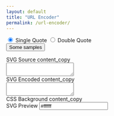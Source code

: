```yaml
---
layout: default
title: "URL Encoder"
permalink: /url-encoder/
---
```


<form action="#" method="post">
	<div class="text-center">
		<div class="btn-group" role="group">
			<input type="radio" class="btn-check" name="quote" id="single" autocomplete="off" value="single" checked>
			<label class="btn btn-outline-primary" for="single">Single Quote</label>
			<input type="radio" class="btn-check" name="quote" id="double" autocomplete="off" value="double">
			<label class="btn btn-outline-primary" for="double">Double Quote</label>
		</div>
		<div class="dropdown d-inline-block m-2">
			<button class="btn btn-primary dropdown-toggle" type="button" data-bs-toggle="dropdown" aria-expanded="false">Some samples</button>
			<ul class="dropdown-menu svg-samples"></ul>
		</div>
	</div>
	<div class="row">
		<div class="col-md-6">
			<div class="card mt-3">
				<div class="card-header d-flex justify-content-between align-items-center">
					<span>SVG Source</span>
					<span class="material-icons" data-copy="svg-source" title="Click to Clipboard">content_copy</span>
				</div>
				<div class="card-body p-0">
					<textarea class="svg-source form-control border-0 font-monospace" spellcheck="false"></textarea>
				</div>
			</div>
		</div>
		<div class="col-md-6">
			<div class="card mt-3">
				<div class="card-header d-flex justify-content-between align-items-center">
					<span>SVG Encoded</span>
					<span class="material-icons" data-copy="svg-encoded" title="Click to Clipboard">content_copy</span>
				</div>
				<div class="card-body p-0">
					<textarea class="svg-encoded form-control border-0 font-monospace" spellcheck="false"></textarea>
				</div>
			</div>
		</div>
		<div class="col-md-6">
			<div class="card mt-3">
				<div class="card-header d-flex justify-content-between align-items-center">
					<span>CSS Background</span>
					<span class="material-icons" data-copy="svg-css" title="Click to Clipboard">content_copy</span>
				</div>
				<div class="card-body p-0">
					<div class="form-control border-0 font-monospace"><code class="svg-background"></code></div>
				</div>
			</div>
		</div>
		<div class="col-md-6">
			<div class="card mt-3">
				<div class="card-header d-flex justify-content-between align-items-center">
					<span>SVG Preview</span>
					<span>
						<input class="form-control" type="text" name="background" value="#ffffff" data-coloris>
					</span>
				</div>
				<div class="card-body p-0">
					<div class="svg-preview"><div class="bg"></div></div>
				</div>
			</div>
		</div>
	</div>
</form>
<script>
var svgSample = {
	'Liquid Cheese': "<svg xmlns='http://www.w3.org/2000/svg' width='100%' height='100%' viewBox='0 0 1600 800'><rect fill='#ffaa00' width='1600' height='800'/><g fill-opacity='1'><path fill='#ffb100'  d='M486 705.8c-109.3-21.8-223.4-32.2-335.3-19.4C99.5 692.1 49 703 0 719.8V800h843.8c-115.9-33.2-230.8-68.1-347.6-92.2C492.8 707.1 489.4 706.5 486 705.8z'/><path fill='#ffb800'  d='M1600 0H0v719.8c49-16.8 99.5-27.8 150.7-33.5c111.9-12.7 226-2.4 335.3 19.4c3.4 0.7 6.8 1.4 10.2 2c116.8 24 231.7 59 347.6 92.2H1600V0z'/><path fill='#ffbe00'  d='M478.4 581c3.2 0.8 6.4 1.7 9.5 2.5c196.2 52.5 388.7 133.5 593.5 176.6c174.2 36.6 349.5 29.2 518.6-10.2V0H0v574.9c52.3-17.6 106.5-27.7 161.1-30.9C268.4 537.4 375.7 554.2 478.4 581z'/><path fill='#ffc500'  d='M0 0v429.4c55.6-18.4 113.5-27.3 171.4-27.7c102.8-0.8 203.2 22.7 299.3 54.5c3 1 5.9 2 8.9 3c183.6 62 365.7 146.1 562.4 192.1c186.7 43.7 376.3 34.4 557.9-12.6V0H0z'/><path fill='#ffcc00'  d='M181.8 259.4c98.2 6 191.9 35.2 281.3 72.1c2.8 1.1 5.5 2.3 8.3 3.4c171 71.6 342.7 158.5 531.3 207.7c198.8 51.8 403.4 40.8 597.3-14.8V0H0v283.2C59 263.6 120.6 255.7 181.8 259.4z'/><path fill='#ffd914'  d='M1600 0H0v136.3c62.3-20.9 127.7-27.5 192.2-19.2c93.6 12.1 180.5 47.7 263.3 89.6c2.6 1.3 5.1 2.6 7.7 3.9c158.4 81.1 319.7 170.9 500.3 223.2c210.5 61 430.8 49 636.6-16.6V0z'/><path fill='#ffe529'  d='M454.9 86.3C600.7 177 751.6 269.3 924.1 325c208.6 67.4 431.3 60.8 637.9-5.3c12.8-4.1 25.4-8.4 38.1-12.9V0H288.1c56 21.3 108.7 50.6 159.7 82C450.2 83.4 452.5 84.9 454.9 86.3z'/><path fill='#ffef3d'  d='M1600 0H498c118.1 85.8 243.5 164.5 386.8 216.2c191.8 69.2 400 74.7 595 21.1c40.8-11.2 81.1-25.2 120.3-41.7V0z'/><path fill='#fff852'  d='M1397.5 154.8c47.2-10.6 93.6-25.3 138.6-43.8c21.7-8.9 43-18.8 63.9-29.5V0H643.4c62.9 41.7 129.7 78.2 202.1 107.4C1020.4 178.1 1214.2 196.1 1397.5 154.8z'/><path fill='#ffff66'  d='M1315.3 72.4c75.3-12.6 148.9-37.1 216.8-72.4h-723C966.8 71 1144.7 101 1315.3 72.4z'/></g></svg>",
	'Protruding Squares': "<svg xmlns='http://www.w3.org/2000/svg'  width='100' height='100' viewBox='0 0 200 200'><rect fill='#ee5522' width='200' height='200'/><defs><linearGradient id='a' gradientUnits='userSpaceOnUse' x1='100' y1='33' x2='100' y2='-3'><stop offset='0' stop-color='#000' stop-opacity='0'/><stop offset='1' stop-color='#000' stop-opacity='1'/></linearGradient><linearGradient id='b' gradientUnits='userSpaceOnUse' x1='100' y1='135' x2='100' y2='97'><stop offset='0' stop-color='#000' stop-opacity='0'/><stop offset='1' stop-color='#000' stop-opacity='1'/></linearGradient></defs><g  fill='#d23d09' fill-opacity='0.6'><rect x='100'  width='100' height='100'/><rect y='100'  width='100' height='100'/></g><g fill-opacity='0.5'><polygon fill='url(#a)' points='100 30 0 0 200 0'/><polygon fill='url(#b)' points='100 100 0 130 0 100 200 100 200 130'/></g></svg>",
	'Bullseye Gradient': "<svg xmlns='http://www.w3.org/2000/svg' width='100%' height='100%' viewBox='0 0 800 800'><rect fill='#000000' width='800' height='800'/><g fill-opacity='1'><circle fill='#000000'  cx='400' cy='400' r='600'/><circle fill='#230046'  cx='400' cy='400' r='500'/><circle fill='#2f0052'  cx='400' cy='400' r='400'/><circle fill='#3b075e'  cx='400' cy='400' r='300'/><circle fill='#48156a'  cx='400' cy='400' r='200'/><circle fill='#552277'  cx='400' cy='400' r='100'/></g></svg>",
	'Spectrum Gradient': "<svg xmlns='http://www.w3.org/2000/svg' width='100%' height='100%' viewBox='0 0 1200 800'><rect fill='#ffff00' width='1200' height='800'/><defs><radialGradient id='a' cx='0' cy='800' r='800' gradientUnits='userSpaceOnUse'><stop  offset='0' stop-color='#ff8000'/><stop  offset='1' stop-color='#ff8000' stop-opacity='0'/></radialGradient><radialGradient id='b' cx='1200' cy='800' r='800' gradientUnits='userSpaceOnUse'><stop  offset='0' stop-color='#00ff19'/><stop  offset='1' stop-color='#00ff19' stop-opacity='0'/></radialGradient><radialGradient id='c' cx='600' cy='0' r='600' gradientUnits='userSpaceOnUse'><stop  offset='0' stop-color='#9900ff'/><stop  offset='1' stop-color='#9900ff' stop-opacity='0'/></radialGradient><radialGradient id='d' cx='600' cy='800' r='600' gradientUnits='userSpaceOnUse'><stop  offset='0' stop-color='#ffff00'/><stop  offset='1' stop-color='#ffff00' stop-opacity='0'/></radialGradient><radialGradient id='e' cx='0' cy='0' r='800' gradientUnits='userSpaceOnUse'><stop  offset='0' stop-color='#FF0000'/><stop  offset='1' stop-color='#FF0000' stop-opacity='0'/></radialGradient><radialGradient id='f' cx='1200' cy='0' r='800' gradientUnits='userSpaceOnUse'><stop  offset='0' stop-color='#0CF'/><stop  offset='1' stop-color='#0CF' stop-opacity='0'/></radialGradient></defs><rect fill='url(#a)' width='1200' height='800'/><rect fill='url(#b)' width='1200' height='800'/><rect fill='url(#c)' width='1200' height='800'/><rect fill='url(#d)' width='1200' height='800'/><rect fill='url(#e)' width='1200' height='800'/><rect fill='url(#f)' width='1200' height='800'/></svg>",
	'Endless Constellation': "<svg xmlns='http://www.w3.org/2000/svg'  width='400' height='400' viewBox='0 0 800 800'><rect fill='#330033' width='800' height='800'/><g fill='none' stroke='#404'  stroke-width='1'><path d='M769 229L1037 260.9M927 880L731 737 520 660 309 538 40 599 295 764 126.5 879.5 40 599-197 493 102 382-31 229 126.5 79.5-69-63'/><path d='M-31 229L237 261 390 382 603 493 308.5 537.5 101.5 381.5M370 905L295 764'/><path d='M520 660L578 842 731 737 840 599 603 493 520 660 295 764 309 538 390 382 539 269 769 229 577.5 41.5 370 105 295 -36 126.5 79.5 237 261 102 382 40 599 -69 737 127 880'/><path d='M520-140L578.5 42.5 731-63M603 493L539 269 237 261 370 105M902 382L539 269M390 382L102 382'/><path d='M-222 42L126.5 79.5 370 105 539 269 577.5 41.5 927 80 769 229 902 382 603 493 731 737M295-36L577.5 41.5M578 842L295 764M40-201L127 80M102 382L-261 269'/></g><g  fill='#505'><circle  cx='769' cy='229' r='5'/><circle  cx='539' cy='269' r='5'/><circle  cx='603' cy='493' r='5'/><circle  cx='731' cy='737' r='5'/><circle  cx='520' cy='660' r='5'/><circle  cx='309' cy='538' r='5'/><circle  cx='295' cy='764' r='5'/><circle  cx='40' cy='599' r='5'/><circle  cx='102' cy='382' r='5'/><circle  cx='127' cy='80' r='5'/><circle  cx='370' cy='105' r='5'/><circle  cx='578' cy='42' r='5'/><circle  cx='237' cy='261' r='5'/><circle  cx='390' cy='382' r='5'/></g></svg>",
	'Zig Zag': "<svg xmlns='http://www.w3.org/2000/svg'  width='120' height='120' viewBox='0 0 120 120'><rect fill='#00bb77' width='120' height='120'/><polygon  fill='#000' fill-opacity='.1' points='120 0 120 60 90 30 60 0 0 0 0 0 60 60 0 120 60 120 90 90 120 60 120 0'/></svg>",
	'Repeating Chevrons': "<svg xmlns='http://www.w3.org/2000/svg'  width='120' height='120' viewBox='0 0 120 120'><rect fill='#ddffaa' width='120' height='120'/><polygon  fill='#AE9' fill-opacity='1' points='120 120 60 120 90 90 120 60 120 0 120 0 60 60 0 0 0 60 30 90 60 120 120 120 '/></svg>",
	'Large Triangles': "<svg xmlns='http://www.w3.org/2000/svg'  width='540' height='450' viewBox='0 0 1080 900'><rect fill='#00b7ff' width='1080' height='900'/><g fill-opacity='.1'><polygon fill='#444' points='90 150 0 300 180 300'/><polygon points='90 150 180 0 0 0'/><polygon fill='#AAA' points='270 150 360 0 180 0'/><polygon fill='#DDD' points='450 150 360 300 540 300'/><polygon fill='#999' points='450 150 540 0 360 0'/><polygon points='630 150 540 300 720 300'/><polygon fill='#DDD' points='630 150 720 0 540 0'/><polygon fill='#444' points='810 150 720 300 900 300'/><polygon fill='#FFF' points='810 150 900 0 720 0'/><polygon fill='#DDD' points='990 150 900 300 1080 300'/><polygon fill='#444' points='990 150 1080 0 900 0'/><polygon fill='#DDD' points='90 450 0 600 180 600'/><polygon points='90 450 180 300 0 300'/><polygon fill='#666' points='270 450 180 600 360 600'/><polygon fill='#AAA' points='270 450 360 300 180 300'/><polygon fill='#DDD' points='450 450 360 600 540 600'/><polygon fill='#999' points='450 450 540 300 360 300'/><polygon fill='#999' points='630 450 540 600 720 600'/><polygon fill='#FFF' points='630 450 720 300 540 300'/><polygon points='810 450 720 600 900 600'/><polygon fill='#DDD' points='810 450 900 300 720 300'/><polygon fill='#AAA' points='990 450 900 600 1080 600'/><polygon fill='#444' points='990 450 1080 300 900 300'/><polygon fill='#222' points='90 750 0 900 180 900'/><polygon points='270 750 180 900 360 900'/><polygon fill='#DDD' points='270 750 360 600 180 600'/><polygon points='450 750 540 600 360 600'/><polygon points='630 750 540 900 720 900'/><polygon fill='#444' points='630 750 720 600 540 600'/><polygon fill='#AAA' points='810 750 720 900 900 900'/><polygon fill='#666' points='810 750 900 600 720 600'/><polygon fill='#999' points='990 750 900 900 1080 900'/><polygon fill='#999' points='180 0 90 150 270 150'/><polygon fill='#444' points='360 0 270 150 450 150'/><polygon fill='#FFF' points='540 0 450 150 630 150'/><polygon points='900 0 810 150 990 150'/><polygon fill='#222' points='0 300 -90 450 90 450'/><polygon fill='#FFF' points='0 300 90 150 -90 150'/><polygon fill='#FFF' points='180 300 90 450 270 450'/><polygon fill='#666' points='180 300 270 150 90 150'/><polygon fill='#222' points='360 300 270 450 450 450'/><polygon fill='#FFF' points='360 300 450 150 270 150'/><polygon fill='#444' points='540 300 450 450 630 450'/><polygon fill='#222' points='540 300 630 150 450 150'/><polygon fill='#AAA' points='720 300 630 450 810 450'/><polygon fill='#666' points='720 300 810 150 630 150'/><polygon fill='#FFF' points='900 300 810 450 990 450'/><polygon fill='#999' points='900 300 990 150 810 150'/><polygon points='0 600 -90 750 90 750'/><polygon fill='#666' points='0 600 90 450 -90 450'/><polygon fill='#AAA' points='180 600 90 750 270 750'/><polygon fill='#444' points='180 600 270 450 90 450'/><polygon fill='#444' points='360 600 270 750 450 750'/><polygon fill='#999' points='360 600 450 450 270 450'/><polygon fill='#666' points='540 600 630 450 450 450'/><polygon fill='#222' points='720 600 630 750 810 750'/><polygon fill='#FFF' points='900 600 810 750 990 750'/><polygon fill='#222' points='900 600 990 450 810 450'/><polygon fill='#DDD' points='0 900 90 750 -90 750'/><polygon fill='#444' points='180 900 270 750 90 750'/><polygon fill='#FFF' points='360 900 450 750 270 750'/><polygon fill='#AAA' points='540 900 630 750 450 750'/><polygon fill='#FFF' points='720 900 810 750 630 750'/><polygon fill='#222' points='900 900 990 750 810 750'/><polygon fill='#222' points='1080 300 990 450 1170 450'/><polygon fill='#FFF' points='1080 300 1170 150 990 150'/><polygon points='1080 600 990 750 1170 750'/><polygon fill='#666' points='1080 600 1170 450 990 450'/><polygon fill='#DDD' points='1080 900 1170 750 990 750'/></g></svg>",
	'Diamond Sunset': "<svg xmlns='http://www.w3.org/2000/svg' width='100%' height='100%' ><defs><linearGradient id='a' x1='0' x2='0' y1='0' y2='1'><stop offset='0'  stop-color='#80F'/><stop offset='1'  stop-color='#f40'/></linearGradient></defs><pattern id='b'  width='24' height='24' patternUnits='userSpaceOnUse'><circle  fill='#ffffff' cx='12' cy='12' r='12'/></pattern><rect width='100%' height='100%' fill='url(#a)'/><rect width='100%' height='100%' fill='url(#b)' fill-opacity='0.1'/></svg>",
	'Square Versatiles': "<svg xmlns='http://www.w3.org/2000/svg'  width='40' height='40' viewBox='0 0 100 100'><rect fill='#f29e03' width='100' height='100'/><rect x='0' y='0' width='46' height='46'  fill-opacity='0.6' fill='#ffa61d'/></svg>",
	'Rose Petals': "<svg xmlns='http://www.w3.org/2000/svg' width='100%' height='100%' viewBox='0 0 800 400'><rect fill='#330000' width='800' height='400'/><defs><radialGradient id='a' cx='396' cy='281' r='514' gradientUnits='userSpaceOnUse'><stop  offset='0' stop-color='#D18'/><stop  offset='1' stop-color='#330000'/></radialGradient><linearGradient id='b' gradientUnits='userSpaceOnUse' x1='400' y1='148' x2='400' y2='333'><stop offset='0'  stop-color='#FA3' stop-opacity='0'/><stop offset='1'  stop-color='#FA3' stop-opacity='0.5'/></linearGradient></defs><rect fill='url(#a)' width='800' height='400'/><g fill-opacity='0.4'><circle fill='url(#b)' cx='267.5' cy='61' r='300'/><circle fill='url(#b)' cx='532.5' cy='61' r='300'/><circle fill='url(#b)' cx='400' cy='30' r='300'/></g></svg>",
	'Dragon Scales': "<svg xmlns='http://www.w3.org/2000/svg' viewBox='0 0 100 1000'><rect fill='#330055' width='100' height='1000'/><g fill-opacity='1'><circle  fill='#330055' cx='50' cy='0' r='50'/><g fill='#3a015d' ><circle cx='0' cy='50' r='50'/><circle cx='100' cy='50' r='50'/></g><circle  fill='#410165' cx='50' cy='100' r='50'/><g fill='#48026e' ><circle cx='0' cy='150' r='50'/><circle cx='100' cy='150' r='50'/></g><circle  fill='#500376' cx='50' cy='200' r='50'/><g fill='#57047e' ><circle cx='0' cy='250' r='50'/><circle cx='100' cy='250' r='50'/></g><circle  fill='#5f0587' cx='50' cy='300' r='50'/><g fill='#67068f' ><circle cx='0' cy='350' r='50'/><circle cx='100' cy='350' r='50'/></g><circle  fill='#6f0798' cx='50' cy='400' r='50'/><g fill='#7707a0' ><circle cx='0' cy='450' r='50'/><circle cx='100' cy='450' r='50'/></g><circle  fill='#8008a9' cx='50' cy='500' r='50'/><g fill='#8909b1' ><circle cx='0' cy='550' r='50'/><circle cx='100' cy='550' r='50'/></g><circle  fill='#9109ba' cx='50' cy='600' r='50'/><g fill='#9a09c3' ><circle cx='0' cy='650' r='50'/><circle cx='100' cy='650' r='50'/></g><circle  fill='#a309cb' cx='50' cy='700' r='50'/><g fill='#ad09d4' ><circle cx='0' cy='750' r='50'/><circle cx='100' cy='750' r='50'/></g><circle  fill='#b608dc' cx='50' cy='800' r='50'/><g fill='#c007e5' ><circle cx='0' cy='850' r='50'/><circle cx='100' cy='850' r='50'/></g><circle  fill='#c905ee' cx='50' cy='900' r='50'/><g fill='#d303f6' ><circle cx='0' cy='950' r='50'/><circle cx='100' cy='950' r='50'/></g><circle  fill='#D0F' cx='50' cy='1000' r='50'/></g></svg>",
	'Colorful Stingrays': "<svg xmlns='http://www.w3.org/2000/svg'  width='600' height='100' viewBox='0 0 600 100'><rect fill='#ffffff' width='600' height='100'/><g  stroke='#FFF' stroke-width='0' stroke-miterlimit='10' stroke-opacity='1'><circle  fill='#037B79' cx='0' cy='0' r='50'/><circle  fill='#92DEBA' cx='100' cy='0' r='50'/><circle  fill='#FFFFD8' cx='200' cy='0' r='50'/><circle  fill='#CAF2FF' cx='300' cy='0' r='50'/><circle  fill='#6FCCFF' cx='400' cy='0' r='50'/><circle  fill='#006EB4' cx='500' cy='0' r='50'/><circle  fill='#037B79' cx='600' cy='0' r='50'/><circle cx='-50' cy='50' r='50'/><circle  fill='#53ac9a' cx='50' cy='50' r='50'/><circle  fill='#ceefc1' cx='150' cy='50' r='50'/><circle  fill='#ffffff' cx='250' cy='50' r='50'/><circle  fill='#9de0fe' cx='350' cy='50' r='50'/><circle  fill='#3e9cda' cx='450' cy='50' r='50'/><circle  fill='#00789c' cx='550' cy='50' r='50'/><circle cx='650' cy='50' r='50'/><circle  fill='#037B79' cx='0' cy='100' r='50'/><circle  fill='#92DEBA' cx='100' cy='100' r='50'/><circle  fill='#FFFFD8' cx='200' cy='100' r='50'/><circle  fill='#CAF2FF' cx='300' cy='100' r='50'/><circle  fill='#6FCCFF' cx='400' cy='100' r='50'/><circle  fill='#006EB4' cx='500' cy='100' r='50'/><circle  fill='#037B79' cx='600' cy='100' r='50'/><circle cx='50' cy='150' r='50'/><circle cx='150' cy='150' r='50'/><circle cx='250' cy='150' r='50'/><circle cx='350' cy='150' r='50'/><circle cx='450' cy='150' r='50'/><circle cx='550' cy='150' r='50'/></g></svg>",
	'Vanishing Stripes': "<svg xmlns='http://www.w3.org/2000/svg'  width='2000' height='2000' viewBox='0 0 800 800'><rect fill='#000022' width='800' height='800'/><g fill='none' stroke-opacity='1'><g  stroke='#026' stroke-width='17'><line x1='-8' y1='-8' x2='808' y2='808'/><line x1='-8' y1='792' x2='808' y2='1608'/><line x1='-8' y1='-808' x2='808' y2='8'/></g><g  stroke='#002163' stroke-width='16'><line x1='-8' y1='767' x2='808' y2='1583'/><line x1='-8' y1='17' x2='808' y2='833'/><line x1='-8' y1='-33' x2='808' y2='783'/><line x1='-8' y1='-783' x2='808' y2='33'/></g><g  stroke='#002060' stroke-width='15'><line x1='-8' y1='742' x2='808' y2='1558'/><line x1='-8' y1='42' x2='808' y2='858'/><line x1='-8' y1='-58' x2='808' y2='758'/><line x1='-8' y1='-758' x2='808' y2='58'/></g><g  stroke='#001f5c' stroke-width='14'><line x1='-8' y1='67' x2='808' y2='883'/><line x1='-8' y1='717' x2='808' y2='1533'/><line x1='-8' y1='-733' x2='808' y2='83'/><line x1='-8' y1='-83' x2='808' y2='733'/></g><g  stroke='#001e59' stroke-width='13'><line x1='-8' y1='92' x2='808' y2='908'/><line x1='-8' y1='692' x2='808' y2='1508'/><line x1='-8' y1='-108' x2='808' y2='708'/><line x1='-8' y1='-708' x2='808' y2='108'/></g><g  stroke='#001d56' stroke-width='12'><line x1='-8' y1='667' x2='808' y2='1483'/><line x1='-8' y1='117' x2='808' y2='933'/><line x1='-8' y1='-133' x2='808' y2='683'/><line x1='-8' y1='-683' x2='808' y2='133'/></g><g  stroke='#001c53' stroke-width='11'><line x1='-8' y1='642' x2='808' y2='1458'/><line x1='-8' y1='142' x2='808' y2='958'/><line x1='-8' y1='-158' x2='808' y2='658'/><line x1='-8' y1='-658' x2='808' y2='158'/></g><g  stroke='#001b4f' stroke-width='10'><line x1='-8' y1='167' x2='808' y2='983'/><line x1='-8' y1='617' x2='808' y2='1433'/><line x1='-8' y1='-633' x2='808' y2='183'/><line x1='-8' y1='-183' x2='808' y2='633'/></g><g  stroke='#001a4c' stroke-width='9'><line x1='-8' y1='592' x2='808' y2='1408'/><line x1='-8' y1='192' x2='808' y2='1008'/><line x1='-8' y1='-608' x2='808' y2='208'/><line x1='-8' y1='-208' x2='808' y2='608'/></g><g  stroke='#001949' stroke-width='8'><line x1='-8' y1='567' x2='808' y2='1383'/><line x1='-8' y1='217' x2='808' y2='1033'/><line x1='-8' y1='-233' x2='808' y2='583'/><line x1='-8' y1='-583' x2='808' y2='233'/></g><g  stroke='#001846' stroke-width='7'><line x1='-8' y1='242' x2='808' y2='1058'/><line x1='-8' y1='542' x2='808' y2='1358'/><line x1='-8' y1='-558' x2='808' y2='258'/><line x1='-8' y1='-258' x2='808' y2='558'/></g><g  stroke='#001743' stroke-width='6'><line x1='-8' y1='267' x2='808' y2='1083'/><line x1='-8' y1='517' x2='808' y2='1333'/><line x1='-8' y1='-533' x2='808' y2='283'/><line x1='-8' y1='-283' x2='808' y2='533'/></g><g  stroke='#00163f' stroke-width='5'><line x1='-8' y1='292' x2='808' y2='1108'/><line x1='-8' y1='492' x2='808' y2='1308'/><line x1='-8' y1='-308' x2='808' y2='508'/><line x1='-8' y1='-508' x2='808' y2='308'/></g><g  stroke='#00153c' stroke-width='4'><line x1='-8' y1='467' x2='808' y2='1283'/><line x1='-8' y1='317' x2='808' y2='1133'/><line x1='-8' y1='-333' x2='808' y2='483'/><line x1='-8' y1='-483' x2='808' y2='333'/></g><g  stroke='#001439' stroke-width='3'><line x1='-8' y1='342' x2='808' y2='1158'/><line x1='-8' y1='442' x2='808' y2='1258'/><line x1='-8' y1='-458' x2='808' y2='358'/><line x1='-8' y1='-358' x2='808' y2='458'/></g><g  stroke='#001336' stroke-width='2'><line x1='-8' y1='367' x2='808' y2='1183'/><line x1='-8' y1='417' x2='808' y2='1233'/><line x1='-8' y1='-433' x2='808' y2='383'/><line x1='-8' y1='-383' x2='808' y2='433'/></g><g  stroke='#013' stroke-width='1'><line x1='-8' y1='392' x2='808' y2='1208'/><line x1='-8' y1='-408' x2='808' y2='408'/></g></g></svg>",
	'Sun Tornado': "<svg xmlns='http://www.w3.org/2000/svg' viewBox='0 0 2000 1500'><rect fill='#ee5522' width='2000' height='1500'/><defs><radialGradient id='a' gradientUnits='objectBoundingBox'><stop  offset='0' stop-color='#FB3'/><stop  offset='1' stop-color='#ee5522'/></radialGradient><linearGradient id='b' gradientUnits='userSpaceOnUse' x1='0' y1='750' x2='1550' y2='750'><stop  offset='0' stop-color='#f7882b'/><stop  offset='1' stop-color='#ee5522'/></linearGradient><path id='s' fill='url(#b)' d='M1549.2 51.6c-5.4 99.1-20.2 197.6-44.2 293.6c-24.1 96-57.4 189.4-99.3 278.6c-41.9 89.2-92.4 174.1-150.3 253.3c-58 79.2-123.4 152.6-195.1 219c-71.7 66.4-149.6 125.8-232.2 177.2c-82.7 51.4-170.1 94.7-260.7 129.1c-90.6 34.4-184.4 60-279.5 76.3C192.6 1495 96.1 1502 0 1500c96.1-2.1 191.8-13.3 285.4-33.6c93.6-20.2 185-49.5 272.5-87.2c87.6-37.7 171.3-83.8 249.6-137.3c78.4-53.5 151.5-114.5 217.9-181.7c66.5-67.2 126.4-140.7 178.6-218.9c52.3-78.3 96.9-161.4 133-247.9c36.1-86.5 63.8-176.2 82.6-267.6c18.8-91.4 28.6-184.4 29.6-277.4c0.3-27.6 23.2-48.7 50.8-48.4s49.5 21.8 49.2 49.5c0 0.7 0 1.3-0.1 2L1549.2 51.6z'/><g id='g'><use href='#s' transform='scale(0.12) rotate(60)'/><use href='#s' transform='scale(0.2) rotate(10)'/><use href='#s' transform='scale(0.25) rotate(40)'/><use href='#s' transform='scale(0.3) rotate(-20)'/><use href='#s' transform='scale(0.4) rotate(-30)'/><use href='#s' transform='scale(0.5) rotate(20)'/><use href='#s' transform='scale(0.6) rotate(60)'/><use href='#s' transform='scale(0.7) rotate(10)'/><use href='#s' transform='scale(0.835) rotate(-40)'/><use href='#s' transform='scale(0.9) rotate(40)'/><use href='#s' transform='scale(1.05) rotate(25)'/><use href='#s' transform='scale(1.2) rotate(8)'/><use href='#s' transform='scale(1.333) rotate(-60)'/><use href='#s' transform='scale(1.45) rotate(-30)'/><use href='#s' transform='scale(1.6) rotate(10)'/></g></defs><g  transform='rotate(0 0 0)'><g  transform='rotate(0 0 0)'><circle fill='url(#a)' r='3000'/><g opacity='0.5'><circle fill='url(#a)' r='2000'/><circle fill='url(#a)' r='1800'/><circle fill='url(#a)' r='1700'/><circle fill='url(#a)' r='1651'/><circle fill='url(#a)' r='1450'/><circle fill='url(#a)' r='1250'/><circle fill='url(#a)' r='1175'/><circle fill='url(#a)' r='900'/><circle fill='url(#a)' r='750'/><circle fill='url(#a)' r='500'/><circle fill='url(#a)' r='380'/><circle fill='url(#a)' r='250'/></g><g  transform='rotate(0 0 0)'><use href='#g' transform='rotate(10)'/><use href='#g' transform='rotate(120)'/><use href='#g' transform='rotate(240)'/></g><circle fill-opacity='0.1' fill='url(#a)' r='3000'/></g></g></svg>",
	'Rainbow Vortex': "<svg xmlns='http://www.w3.org/2000/svg' width='100%' height='100%' viewBox='0 0 1600 800'><rect fill='#ff9d00' width='1600' height='800'/><g stroke='#000' stroke-width='66.7' stroke-opacity='0.05' ><circle  fill='#ff9d00' cx='0' cy='0' r='1800'/><circle  fill='#fb8d17' cx='0' cy='0' r='1700'/><circle  fill='#f47d24' cx='0' cy='0' r='1600'/><circle  fill='#ed6e2d' cx='0' cy='0' r='1500'/><circle  fill='#e35f34' cx='0' cy='0' r='1400'/><circle  fill='#d85239' cx='0' cy='0' r='1300'/><circle  fill='#cc453e' cx='0' cy='0' r='1200'/><circle  fill='#be3941' cx='0' cy='0' r='1100'/><circle  fill='#b02f43' cx='0' cy='0' r='1000'/><circle  fill='#a02644' cx='0' cy='0' r='900'/><circle  fill='#901e44' cx='0' cy='0' r='800'/><circle  fill='#801843' cx='0' cy='0' r='700'/><circle  fill='#6f1341' cx='0' cy='0' r='600'/><circle  fill='#5e0f3d' cx='0' cy='0' r='500'/><circle  fill='#4e0c38' cx='0' cy='0' r='400'/><circle  fill='#3e0933' cx='0' cy='0' r='300'/><circle  fill='#2e062c' cx='0' cy='0' r='200'/><circle  fill='#210024' cx='0' cy='0' r='100'/></g></svg>",
	'Flat Mountains': "<svg xmlns='http://www.w3.org/2000/svg' viewBox='0 0 1600 900'><rect fill='#ff7700' width='1600' height='900'/><polygon fill='#cc0000'  points='957 450 539 900 1396 900'/><polygon fill='#aa0000'  points='957 450 872.9 900 1396 900'/><polygon fill='#d6002b'  points='-60 900 398 662 816 900'/><polygon fill='#b10022'  points='337 900 398 662 816 900'/><polygon fill='#d9004b'  points='1203 546 1552 900 876 900'/><polygon fill='#b2003d'  points='1203 546 1552 900 1162 900'/><polygon fill='#d3006c'  points='641 695 886 900 367 900'/><polygon fill='#ac0057'  points='587 900 641 695 886 900'/><polygon fill='#c4008c'  points='1710 900 1401 632 1096 900'/><polygon fill='#9e0071'  points='1710 900 1401 632 1365 900'/><polygon fill='#aa00aa'  points='1210 900 971 687 725 900'/><polygon fill='#880088'  points='943 900 1210 900 971 687'/></svg>",
};
function addXmlnsToSvg(svgString) {
	if (!/xmlns="http:\/\/www\.w3\.org\/2000\/svg"/.test(svgString) && !/xmlns='http:\/\/www\.w3\.org\/2000\/svg'/.test(svgString)) {
		svgString = svgString.replace('<svg ', '<svg xmlns="http://www.w3.org/2000/svg" ');
	}
	return svgString;
}
function encodeSpecialCharacters(svgString) {
	return svgString.replace(/[^a-zA-Z0-9\-_ ="']/g, function (match) {
		return encodeURIComponent(match);
	});
}
function convertQuotes(svgString, targetQuote) {
	var oppositeQuote = (targetQuote === '"') ? "'" : '"';
	return svgString.replace(new RegExp(oppositeQuote, 'g'), targetQuote);
}
function decodeSpecialCharacters(svgString) {
	return decodeURIComponent(svgString);
}
document.addEventListener('DOMContentLoaded', function () {
	let svgDropdown = '', svgDropdownMenu = document.querySelector('.svg-samples');
	for (const svgBg in svgSample) {
		svgDropdown += '<li><a class="dropdown-item" href="javascript:void(0)" data-name="'+svgBg+'">'+svgSample[svgBg]+svgBg+'</a></li>';
	};
	svgDropdown += '<li><span class="dropdown-attribution d-block p-2 pb-0 text-wrap small">Icons by <a href="https://www.svgbackgrounds.com/" target="_blank">SVGBackgrounds.com</a></span></li>';
	svgDropdownMenu.innerHTML = svgDropdown;
	svgDropdownMenu.addEventListener('click', function(e) {
		e.preventDefault();
		//e.stopPropagation();
		if (e.target.classList.contains('dropdown-item')) {
			let name = e.target.getAttribute('data-name');
			if(name && svgSample[name] && svgSample[name] !== undefined) {
				document.querySelector('.svg-source').value = svgSample[name];
				encodeSVG();
			}
		}
	});
	svgDropdownMenu.querySelector('.dropdown-attribution').addEventListener('click', function(e) {
		e.stopPropagation();
	});

	Coloris.setInstance('[name="background"]', {
		alpha: true,
		forceAlpha: true,
		formatToggle: false,
		theme: 'polaroid',
		swatches: [
			'#ffffff',
			'#F44336',
			'#E91E63',
			'#9C27B0',
			'#673AB7',
			'#3F51B5',
			'#2196F3',
			'#03A9F4',
			'#00BCD4',
			'#009688',
			'#4CAF50',
			'#8BC34A',
			'#CDDC39',
			'#FFEB3B',
			'#FFC107',
			'#FF9800',
			'#FF5722',
			'#795548',
			'#9E9E9E',
			'#607D8B',
			'#000000',
		],
		swatchesOnly: true,
		onChange: function(data) {
			if(data) {
				document.querySelector('.svg-preview').style.backgroundColor = data;
			}
		}
	});
	var encodeSVG = function() {
		var svgStr  = document.querySelector('.svg-source').value, quote = document.querySelector('[name="quote"]:checked').value;
		if(svgStr) {
			svgStr = addXmlnsToSvg(svgStr);
			svgStr = convertQuotes(svgStr,quote=='single'?'\'':'"');
			var encodedValue = encodeSpecialCharacters(svgStr);
			var cssValue = quote=='single'?'url("data:image/svg+xml,' + encodedValue + '")':'url(\'data:image/svg+xml,' + encodedValue + '\')';
			document.querySelector('.svg-encoded').value = encodedValue;
			document.querySelector('.svg-background').innerHTML = 'background-image: '+cssValue+';';
			document.querySelector('.svg-preview .bg').style.backgroundImage = cssValue;
		}
	}
	var decodeSVG = function () {
		var svgStr  = document.querySelector('.svg-encoded').value, quote = document.querySelector('[name="quote"]:checked').value;
		if(svgStr) {
			var decodedValue = svgStr;
			svgStr = decodeSpecialCharacters(svgStr);
			svgStr = convertQuotes(svgStr,quote=='single'?'\'':'"');
			var cssValue = quote=='single'?'url("data:image/svg+xml,' + decodedValue + '")':'url(\'data:image/svg+xml,' + decodedValue + '\')';
			document.querySelector('.svg-source').value = svgStr;
			document.querySelector('.svg-background').innerHTML = 'background-image: '+cssValue+';';
			document.querySelector('.svg-preview .bg').style.backgroundImage = cssValue;
		}
	}
	document.querySelector('.svg-source').addEventListener(('input','change','keyup'), encodeSVG);
	document.querySelector('.svg-encoded').addEventListener(('input','change','keyup'), decodeSVG);
	document.querySelectorAll('[name="quote"]').forEach(function(inp) {
		inp.addEventListener(('change'),encodeSVG);
	});
	document.querySelectorAll('[data-copy]').forEach(function(btn) {
		btn.addEventListener('click', function() {
			var text = '', card = this.closest('.card');
			if(card.querySelector('textarea.form-control')) {
				text = card.querySelector('textarea.form-control').value;
			}else if(card.querySelector('div.form-control')) {
				text = card.querySelector('div.form-control').textContent;
			}
			if(text != '') {
				mk.copyToClipboard(text);
			}
		});
	});
});
</script>